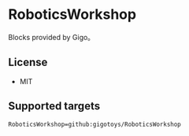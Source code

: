 # RoboticsWorkshop

Blocks provided by Gigo。

## License

* MIT


## Supported targets


```package
RoboticsWorkshop=github:gigotoys/RoboticsWorkshop
```
